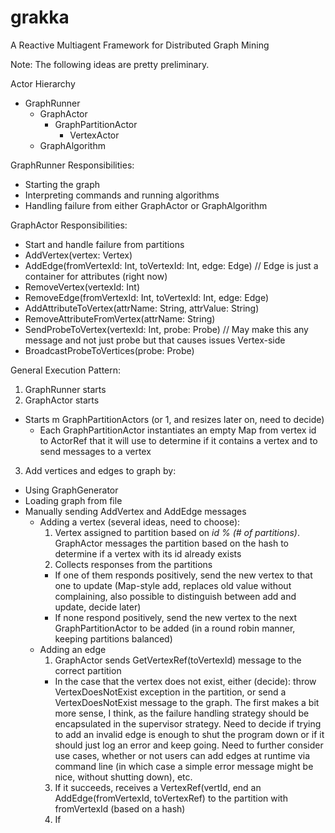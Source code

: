 grakka
======

A Reactive Multiagent Framework for Distributed Graph Mining

Note: The following ideas are pretty preliminary.

Actor Hierarchy
* GraphRunner
  * GraphActor
    * GraphPartitionActor
      * VertexActor 
  * GraphAlgorithm

GraphRunner Responsibilities:
* Starting the graph
* Interpreting commands and running algorithms
* Handling failure from either GraphActor or GraphAlgorithm

GraphActor Responsibilities:
* Start and handle failure from partitions
* AddVertex(vertex: Vertex)
* AddEdge(fromVertexId: Int, toVertexId: Int, edge: Edge) // Edge is just a container for attributes (right now)
* RemoveVertex(vertexId: Int)
* RemoveEdge(fromVertexId: Int, toVertexId: Int, edge: Edge)
* AddAttributeToVertex(attrName: String, attrValue: String)
* RemoveAttributeFromVertex(attrName: String)
* SendProbeToVertex(vertexId: Int, probe: Probe) // May make this any message and not just probe but that causes issues Vertex-side
* BroadcastProbeToVertices(probe: Probe) 


General Execution Pattern:

1. GraphRunner starts
2. GraphActor starts
  * Starts m GraphPartitionActors (or 1, and resizes later on, need to decide)
    * Each GraphPartitionActor instantiates an empty Map from vertex id to ActorRef that it will use to determine if it contains a vertex and to send messages to a vertex
3.  Add vertices and edges to graph by:
  * Using GraphGenerator
  * Loading graph from file
  * Manually sending AddVertex and AddEdge messages
    * Adding a vertex (several ideas, need to choose):
      1. Vertex assigned to partition based on *id % (# of partitions)*. GraphActor messages the partition based on the hash to determine if a vertex with its id already exists
      2. Collects responses from the partitions
        * If one of them responds positively, send the new vertex to that one to update (Map-style add, replaces old value without complaining, also possible to distinguish between add and update, decide later)
        * If none respond positively, send the new vertex to the next GraphPartitionActor to be added (in a round robin manner, keeping partitions balanced)
    * Adding an edge 
      1. GraphActor sends GetVertexRef(toVertexId) message to the correct partition 
        * In the case that the vertex does not exist, either (decide): throw VertexDoesNotExist exception in the partition, or send a VertexDoesNotExist message to the graph.  The first makes a bit more sense, I think, as the failure handling strategy should be encapsulated in the supervisor strategy. Need to decide if trying to add an invalid edge is enough to shut the program down or if it should just log an error and keep going. Need to further consider use cases, whether or not users can add edges at runtime via command line (in which case a simple error message might be nice, without shutting down), etc.
      3. If it succeeds, receives a VertexRef(vertId, end an AddEdge(fromVertexId, toVertexRef) to the partition with fromVertexId (based on a hash)
      2. If 

